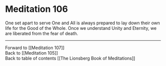 # Meditation 106

One set apart to serve One and All is always prepared to lay down their own life for the Good of the Whole. Once we understand Unity and Eternity, we are liberated from the fear of death. 

___

Forward to [[Meditation 107]]  
Back to [[Meditation 105]]  
Back to table of contents [[The Lionsberg Book of Meditations]]  